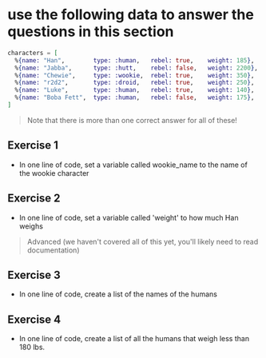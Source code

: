 # use the following data to answer the questions in this section

```elixir
characters = [
  %{name: "Han",        type: :human,   rebel: true,    weight: 185},
  %{name: "Jabba",      type: :hutt,    rebel: false,   weight: 2200},
  %{name: "Chewie",     type: :wookie,  rebel: true,    weight: 350},
  %{name: "r2d2",       type: :droid,   rebel: true,    weight: 250},
  %{name: "Luke",       type: :human,   rebel: true,    weight: 140},
  %{name: "Boba Fett",  type: :human,   rebel: false,   weight: 175},
]

```

> Note that there is more than one correct answer for all of these!

## Exercise 1

* In one line of code, set a variable called wookie_name to the name of the wookie character

## Exercise 2

* In one line of code, set a variable called 'weight' to how much Han weighs

> Advanced (we haven't covered all of this yet, you'll likely need to read documentation)

## Exercise 3

* In one line of code, create a list of the names of the humans

## Exercise 4

* In one line of code, create a list of all the humans that weigh less than 180 lbs.
